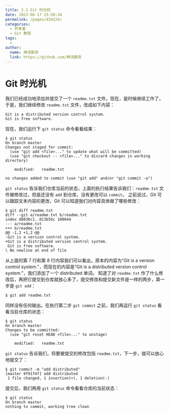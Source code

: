 ```yaml
---
title: 2.1 Git 时光机
date: 2023-06-17 15:50:34
permalink: /pages/434224/
categories:
  - 开发者
  - Git 教程
tags:
  - 
author: 
  name: 神流歌奈
  link: https://github.com/神流歌奈
---
```

# Git 时光机

我们已经成功地添加并提交了一个 `readme.txt` 文件，现在，是时候继续工作了，于是，我们继续修改 `readme.txt` 文件，改成如下内容：

```
Git is a distributed version control system.
Git is free software.
```
现在，我们运行下 `git status` 命令看看结果：
```shell
$ git status
On branch master
Changes not staged for commit:
  (use "git add <file>..." to update what will be committed)
  (use "git checkout -- <file>..." to discard changes in working directory)

	modified:   readme.txt

no changes added to commit (use "git add" and/or "git commit -a")
```
`git status` 告诉我们仓库当前的状态，上面的执行结果告诉我们：`readme.txt` 文件被修改过，但是还没有 `add` 到仓库，没有更改可以 `commit`。
之前说过，Git 可以跟踪文本内容的更改，Git 可以知道我们对内容具体做了哪些修改：
```shell
$ git diff readme.txt
diff --git a/readme.txt b/readme.txt
index d8036c1..013b5bc 100644
--- a/readme.txt
+++ b/readme.txt
@@ -1,2 +1,2 @@
-Git is a version control system.
+Git is a distributed version control system.
 Git is free software.
\ No newline at end of file
```
从上面的第 7 行和第 8 行内容我们可以看出，原本的内容为“Git is a version control system.”，而现在的内容是“Git is a distributed version control system.”，我们添加了一个 distributed 单词。
知道了对 `readme.txt` 作了什么修改后，再把它提交到仓库就放心多了，提交修改和提交新文件是一样的两步，第一步是 `git add`：
```shell
$ git add readme.txt
```
同样没有任何输出。在执行第二步 `git commit` 之前，我们再运行 `git status` 看看当前仓库的状态：
```shell
$ git status
On branch master
Changes to be committed:
  (use "git reset HEAD <file>..." to unstage)

	modified:   readme.txt
```
`git status` 告诉我们，将要被提交的修改包括 `readme.txt`，下一步，就可以放心地提交了：
```shell
$ git commit -m "add distributed"
[master 9f91f4f] add distributed
 1 file changed, 1 insertion(+), 1 deletion(-)
```
提交后，我们再用 `git status` 命令看看仓库的当前状态：
```shell
$ git status
On branch master
nothing to commit, working tree clean
```
